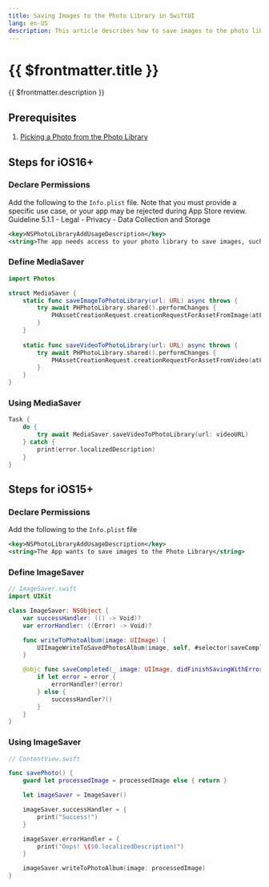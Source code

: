 ```yaml
---
title: Saving Images to the Photo Library in SwiftUI  
lang: en-US
description: This article describes how to save images to the photo library in a SwiftUI app.
---
```


# {{ $frontmatter.title }}

{{ $frontmatter.description }}

## Prerequisites

1. [Picking a Photo from the Photo Library](18-swiftui-image-picker)

## Steps for iOS16+

### Declare Permissions

Add the following to the `Info.plist` file. Note that you must provide a specific use case, or your app may be rejected during App Store review. Guideline 5.1.1 - Legal - Privacy - Data Collection and Storage  
```xml
<key>NSPhotoLibraryAddUsageDescription</key>
<string>The app needs access to your photo library to save images, such as the Ghibli-style image generated by the app.</string>
```

### Define MediaSaver

```swift
import Photos

struct MediaSaver {
    static func saveImageToPhotoLibrary(url: URL) async throws {
        try await PHPhotoLibrary.shared().performChanges {
            PHAssetCreationRequest.creationRequestForAssetFromImage(atFileURL: url)
        }
    }
    
    static func saveVideoToPhotoLibrary(url: URL) async throws {
        try await PHPhotoLibrary.shared().performChanges {
            PHAssetCreationRequest.creationRequestForAssetFromVideo(atFileURL: url)
        }
    }
}
```

### Using MediaSaver

```swift
Task {
    do {
        try await MediaSaver.saveVideoToPhotoLibrary(url: videoURL)
    } catch {
        print(error.localizedDescription)
    }
}
```

## Steps for iOS15+

### Declare Permissions

Add the following to the `Info.plist` file  
```xml
<key>NSPhotoLibraryAddUsageDescription</key>
<string>The App wants to save images to the Photo Library</string>
```

### Define ImageSaver

```swift
// ImageSaver.swift
import UIKit

class ImageSaver: NSObject {
    var successHandler: (() -> Void)?
    var errorHandler: ((Error) -> Void)?

    func writeToPhotoAlbum(image: UIImage) {
        UIImageWriteToSavedPhotosAlbum(image, self, #selector(saveCompleted), nil)
    }

    @objc func saveCompleted(_ image: UIImage, didFinishSavingWithError error: Error?, contextInfo: UnsafeRawPointer) {
        if let error = error {
            errorHandler?(error)
        } else {
            successHandler?()
        }
    }
}
```

### Using ImageSaver

```swift
// ContentView.swift

func savePhoto() {
    guard let processedImage = processedImage else { return }

    let imageSaver = ImageSaver()

    imageSaver.successHandler = {
        print("Success!")
    }

    imageSaver.errorHandler = {
        print("Oops! \($0.localizedDescription)")
    }

    imageSaver.writeToPhotoAlbum(image: processedImage)
}
```